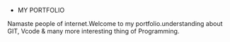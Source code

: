 * MY PORTFOLIO

Namaste people of internet.Welcome to my portfolio.understanding about GIT, Vcode & many more interesting thing of Programming.
